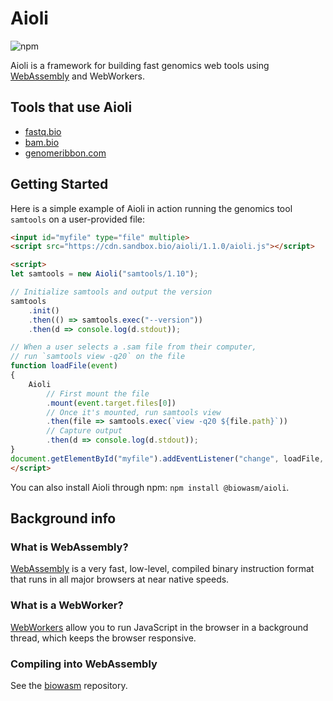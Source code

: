 # Aioli

![npm](https://img.shields.io/npm/v/@biowasm/aioli)

Aioli is a framework for building fast genomics web tools using [WebAssembly](https://developer.mozilla.org/en-US/docs/WebAssembly) and WebWorkers.

## Tools that use Aioli

- [fastq.bio](https://github.com/robertaboukhalil/fastq.bio)
- [bam.bio](https://github.com/robertaboukhalil/bam.bio)
- [genomeribbon.com](https://github.com/MariaNattestad/Ribbon)

## Getting Started

Here is a simple example of Aioli in action running the genomics tool `samtools` on a user-provided file:

```html
<input id="myfile" type="file" multiple>
<script src="https://cdn.sandbox.bio/aioli/1.1.0/aioli.js"></script>

<script>
let samtools = new Aioli("samtools/1.10");

// Initialize samtools and output the version
samtools
    .init()
    .then(() => samtools.exec("--version"))
    .then(d => console.log(d.stdout));

// When a user selects a .sam file from their computer,
// run `samtools view -q20` on the file
function loadFile(event)
{
    Aioli
        // First mount the file
        .mount(event.target.files[0])
        // Once it's mounted, run samtools view
        .then(file => samtools.exec(`view -q20 ${file.path}`))
        // Capture output
        .then(d => console.log(d.stdout));
}
document.getElementById("myfile").addEventListener("change", loadFile, false);
</script>
```

You can also install Aioli through npm: `npm install @biowasm/aioli`.


## Background info

### What is WebAssembly?
[WebAssembly](https://developer.mozilla.org/en-US/docs/WebAssembly) is a very fast, low-level, compiled binary instruction format that runs in all major browsers at near native speeds.

### What is a WebWorker?
[WebWorkers](https://developer.mozilla.org/en-US/docs/Web/API/Web_Workers_API) allow you to run JavaScript in the browser in a background thread, which keeps the browser responsive.

### Compiling into WebAssembly
See the [biowasm](https://github.com/biowasm/biowasm/) repository.
